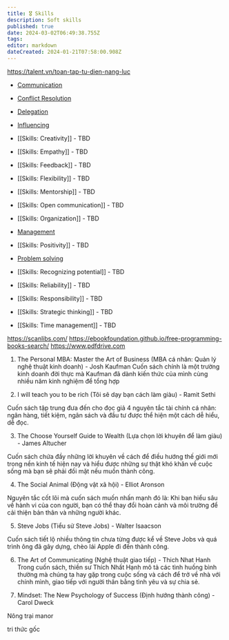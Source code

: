 ```yaml
---
title: 🎖️ Skills
description: Soft skills
published: true
date: 2024-03-02T06:49:38.755Z
tags: 
editor: markdown
dateCreated: 2024-01-21T07:58:00.908Z
---
```



https://talent.vn/toan-tap-tu-dien-nang-luc

- [Communication](/skills/communication)
- [Conflict Resolution](/skills/conflict-resolution)
- [Delegation](/skills/delegation)
- [Influencing](/skills/influencing)

- [[Skills: Creativity]] - TBD
- [[Skills: Empathy]] - TBD
- [[Skills: Feedback]] - TBD
- [[Skills: Flexibility]] - TBD
- [[Skills: Mentorship]] - TBD
- [[Skills: Open communication]] - TBD
- [[Skills: Organization]] - TBD
- [Management](/skills/people-management)
- [[Skills: Positivity]] - TBD
- [Problem solving](/skills/complex-problem-solving)
- [[Skills: Recognizing potential]] - TBD
- [[Skills: Reliability]] - TBD
- [[Skills: Responsibility]] - TBD
- [[Skills: Strategic thinking]] - TBD
- [[Skills: Time management]] - TBD


https://scanlibs.com/ 
https://ebookfoundation.github.io/free-programming-books-search/
https://www.pdfdrive.com 

1. The Personal MBA: Master the Art of Business (MBA cá nhân: Quản lý nghệ thuật kinh doanh) - Josh Kaufman
Cuốn sách chính là một trường kinh doanh đời thực mà Kaufman đã dành kiến thức của mình cùng nhiều năm kinh nghiệm để tổng hợp

2. I will teach you to be rich (Tôi sẽ dạy bạn cách làm giàu) - Ramit Sethi

Cuốn sách tập trung đưa đến cho đọc giả 4 nguyên tắc tài chính cá nhân: ngân hàng, tiết kiệm, ngân sách và đầu tư được thể hiện một cách dễ hiểu, dễ đọc.

3. The Choose Yourself Guide to Wealth (Lựa chọn lời khuyên để làm giàu) - James Altucher

Cuốn sách chứa đầy những lời khuyên về cách để điều hướng thế giới mới trong nền kinh tế hiện nay và hiểu được những sự thật khó khăn về cuộc sống mà bạn sẽ phải đối mặt nếu muốn thành công.

4. The Social Animal (Động vật xã hội) - Elliot Aronson

Nguyên tắc cốt lõi mà cuốn sách muốn nhấn mạnh đó là: Khi bạn hiểu sâu về hành vi của con người, bạn có thể thay đổi hoàn cảnh và môi trường để cải thiện bản thân và những người khác.

5. Steve Jobs (Tiểu sử Steve Jobs) - Walter Isaacson

Cuốn sách tiết lộ nhiều thông tin chưa từng được kể về Steve Jobs và quá trình ông đã gây dựng, chèo lái Apple đi đến thành công.

6. The Art of Communicating (Nghệ thuật giao tiếp) - Thich Nhat Hanh
Trong cuốn sách, thiền sư Thích Nhất Hạnh mô tả các tình huống bình thường mà chúng ta hay gặp trong cuộc sống và cách để trở về nhà với chính mình, giao tiếp với người thân bằng tình yêu và sự chia sẻ.

7. Mindset: The New Psychology of Success (Định hướng thành công) - Carol Dweck

Nông trại manor

tri thức gốc

